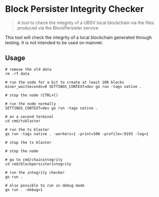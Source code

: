 # Block Persister Integrity Checker
> A tool to check the integrity of a UBSV local blockchain via the files produced via the BlockPersister service

This tool will check the integrity of a local blockchain generated through testing. It is not intended to be used on
mainnet.

## Usage

```shell
# remove the old data
rm -rf data

# run the node for a bit to create at least 100 blocks
miner_waitSeconds=0 SETTINGS_CONTEXT=dev go run -tags native .

# stop the node (CTRL+C)

# run the node normally
SETTINGS_CONTEXT=dev go run -tags native .

# on a second terminal
cd cmd/txblaster

# run the tx blaster
go run -tags native . -workers=1 -print=100 -profile=:9193 -log=1

# stop the tx blaster

# stop the node

# go to cmd/chainintegrity
cd cmd/blockpersisterintegrity

# run the integrity checker
go run .

# also possible to run in debug mode
go run . -debug=1
```

